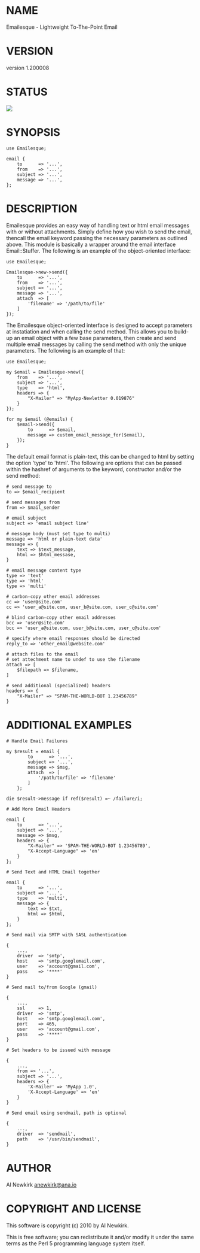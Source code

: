 # NAME

Emailesque - Lightweight To-The-Point Email

# VERSION

version 1.200008

# STATUS

<a href="https://travis-ci.org/alnewkirk/Emailesque"><img src="https://travis-ci.org/alnewkirk/Emailesque.svg?branch=master"></a>

# SYNOPSIS

    use Emailesque;

    email {
        to      => '...',
        from    => '...',
        subject => '...',
        message => '...',
    };

# DESCRIPTION

Emailesque provides an easy way of handling text or html email messages
with or without attachments. Simply define how you wish to send the email,
thencall the email keyword passing the necessary parameters as outlined above.
This module is basically a wrapper around the email interface Email::Stuffer.
The following is an example of the object-oriented interface:

    use Emailesque;

    Emailesque->new->send({
        to      => '...',
        from    => '...',
        subject => '...',
        message => '...',
        attach  => [
            'filename' => '/path/to/file'
        ]
    });

The Emailesque object-oriented interface is designed to accept parameters at
instatiation and when calling the send method. This allows you to build-up an
email object with a few base parameters, then create and send multiple email
messages by calling the send method with only the unique parameters. The
following is an example of that:

    use Emailesque;

    my $email = Emailesque->new({
        from    => '...',
        subject => '...',
        type    => 'html',
        headers => {
            "X-Mailer" => "MyApp-Newletter 0.019876"
        }
    });

    for my $email (@emails) {
        $email->send({
            to      => $email,
            message => custom_email_message_for($email),
        });
    }

The default email format is plain-text, this can be changed to html by setting
the option 'type' to 'html'. The following are options that can be passed within
the hashref of arguments to the keyword, constructor and/or the send method:

    # send message to
    to => $email_recipient

    # send messages from
    from => $mail_sender

    # email subject
    subject => 'email subject line'

    # message body (must set type to multi)
    message => 'html or plain-text data'
    message => {
        text => $text_message,
        html => $html_messase,
    }

    # email message content type
    type => 'text'
    type => 'html'
    type => 'multi'

    # carbon-copy other email addresses
    cc => 'user@site.com'
    cc => 'user_a@site.com, user_b@site.com, user_c@site.com'

    # blind carbon-copy other email addresses
    bcc => 'user@site.com'
    bcc => 'user_a@site.com, user_b@site.com, user_c@site.com'

    # specify where email responses should be directed
    reply_to => 'other_email@website.com'

    # attach files to the email
    # set attechment name to undef to use the filename
    attach => [
        $filepath => $filename,
    ]

    # send additional (specialized) headers
    headers => {
        "X-Mailer" => "SPAM-THE-WORLD-BOT 1.23456789"
    }

# ADDITIONAL EXAMPLES

    # Handle Email Failures

    my $result = email {
            to      => '...',
            subject => '...',
            message => $msg,
            attach  => [
                '/path/to/file' => 'filename'
            ]
        };

    die $result->message if ref($result) =~ /failure/i;

    # Add More Email Headers

    email {
        to      => '...',
        subject => '...',
        message => $msg,
        headers => {
            "X-Mailer" => 'SPAM-THE-WORLD-BOT 1.23456789',
            "X-Accept-Language" => 'en'
        }
    };

    # Send Text and HTML Email together

    email {
        to      => '...',
        subject => '...',
        type    => 'multi',
        message => {
            text => $txt,
            html => $html,
        }
    };

    # Send mail via SMTP with SASL authentication

    {
        ...,
        driver  => 'smtp',
        host    => 'smtp.googlemail.com',
        user    => 'account@gmail.com',
        pass    => '****'
    }

    # Send mail to/from Google (gmail)

    {
        ...,
        ssl     => 1,
        driver  => 'smtp',
        host    => 'smtp.googlemail.com',
        port    => 465,
        user    => 'account@gmail.com',
        pass    => '****'
    }

    # Set headers to be issued with message

    {
        ...,
        from => '...',
        subject => '...',
        headers => {
            'X-Mailer' => 'MyApp 1.0',
            'X-Accept-Language' => 'en'
        }
    }

    # Send email using sendmail, path is optional

    {
        ...,
        driver  => 'sendmail',
        path    => '/usr/bin/sendmail',
    }

# AUTHOR

Al Newkirk <anewkirk@ana.io>

# COPYRIGHT AND LICENSE

This software is copyright (c) 2010 by Al Newkirk.

This is free software; you can redistribute it and/or modify it under
the same terms as the Perl 5 programming language system itself.
